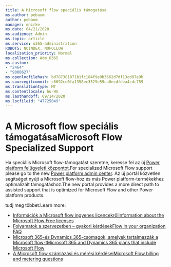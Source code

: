 ```yaml
---
title: A Microsoft flow speciális támogatása
ms.author: pebaum
author: pebaum
manager: mnirke
ms.date: 04/21/2020
ms.audience: Admin
ms.topic: article
ms.service: o365-administration
ROBOTS: NOINDEX, NOFOLLOW
localization_priority: Normal
ms.collection: Adm_O365
ms.custom:
- "2464"
- "9000627"
ms.openlocfilehash: bd787381871b1fc184f9e0b3662d7df13cd87e9b
ms.sourcegitcommit: c6692ce0fa1358ec3529e59ca0ecdfdea4cdc759
ms.translationtype: MT
ms.contentlocale: hu-HU
ms.lasthandoff: 09/14/2020
ms.locfileid: "47725049"
---
```

# <a name="microsoft-flow-specialized-support"></a><span data-ttu-id="51def-102">A Microsoft flow speciális támogatása</span><span class="sxs-lookup"><span data-stu-id="51def-102">Microsoft Flow Specialized Support</span></span>

<span data-ttu-id="51def-103">Ha speciális Microsoft flow-támogatást szeretne, keresse fel az új [Power platform felügyeleti központot](https://aka.ms/flowadminsupport).</span><span class="sxs-lookup"><span data-stu-id="51def-103">For specialized Microsoft Flow support please go to the new [Power platform admin center](https://aka.ms/flowadminsupport).</span></span> <span data-ttu-id="51def-104">Az új portál közvetlen segítséget nyújt a Microsoft flow-hoz és más Power platform-termékekhez optimalizált támogatáshoz.</span><span class="sxs-lookup"><span data-stu-id="51def-104">The new portal provides a more direct path to assisted support that is optimized for Microsoft Flow and other Power platform products.</span></span>

<span data-ttu-id="51def-105">tudj meg többet:</span><span class="sxs-lookup"><span data-stu-id="51def-105">Learn more:</span></span>
- [<span data-ttu-id="51def-106">Információk a Microsoft flow ingyenes licencekről</span><span class="sxs-lookup"><span data-stu-id="51def-106">Information about the Microsoft Flow Free licenses</span></span>](https://go.microsoft.com/fwlink/?linkid=2095610)
- [<span data-ttu-id="51def-107">Folyamatok a szervezetben – gyakori kérdések</span><span class="sxs-lookup"><span data-stu-id="51def-107">Flow in your organization FAQ</span></span>](https://go.microsoft.com/fwlink/?linkid=2072608)
- [<span data-ttu-id="51def-108">Microsoft 365-és Dynamics 365-csomagok, amelyek tartalmazzák a Microsoft flow-t</span><span class="sxs-lookup"><span data-stu-id="51def-108">Microsoft 365 and Dynamics 365 plans that include Microsoft Flow</span></span>](https://go.microsoft.com/fwlink/?linkid=2072406)
- [<span data-ttu-id="51def-109">A Microsoft flow számlázási és mérési kérdései</span><span class="sxs-lookup"><span data-stu-id="51def-109">Microsoft Flow billing and metering questions</span></span>](https://go.microsoft.com/fwlink/?linkid=2072612)